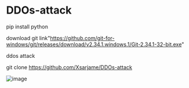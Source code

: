 # DDOs-attack
pip install python

download git link"https://github.com/git-for-windows/git/releases/download/v2.34.1.windows.1/Git-2.34.1-32-bit.exe"

ddos attack

git clone https://github.com/Xsarjame/DDOs-attack

![image](https://user-images.githubusercontent.com/96361084/148517334-590f1d0e-7598-4911-a0f7-a3ea63367141.png)
